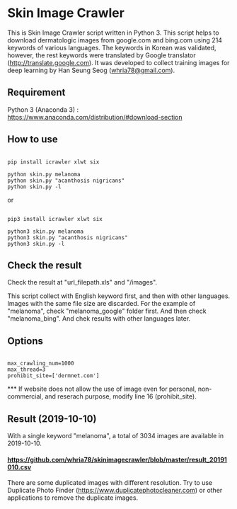 # Skin Image Crawler

This is Skin Image Crawler script written in Python 3.
This script helps to download dermatologic images from google.com and bing.com using 214 keywords of various languages. The keywords in Korean was validated, however, the rest keywords were translated by Google translator (http://translate.google.com). 
It was developed to collect training images for deep learning by Han Seung Seog (whria78@gmail.com).

## Requirement

Python 3 (Anaconda 3) : https://www.anaconda.com/distribution/#download-section


## How to use

<pre><code>
pip install icrawler xlwt six

python skin.py melanoma
python skin.py "acanthosis nigricans"
python skin.py -l
</code></pre>

or

<pre><code>
pip3 install icrawler xlwt six

python3 skin.py melanoma
python3 skin.py "acanthosis nigricans"
python3 skin.py -l
</code></pre>

## Check the result
Check the result at "url_filepath.xls" and "/images".

This script collect with English keyword first, and then with other languages. Images with the same file size are discarded.
For the example of "melanoma", check "melanoma_google" folder first. And then check "melanoma_bing". And chek results with other languages later. 


## Options
<pre><code>
max_crawling_num=1000
max_thread=3
prohibit_site=['dermnet.com'] 
</code></pre>

*** If website does not allow the use of image even for personal, non-commercial, and reserach purpose, modify line 16 (prohibit_site).


## Result (2019-10-10)

With a single keyword "melanoma", a total of 3034 images are available in 2019-10-10. 
#### https://github.com/whria78/skinimagecrawler/blob/master/result_20191010.csv

There are some duplicated images with different resolution. Try to use Duplicate Photo Finder (https://www.duplicatephotocleaner.com) or other applications to remove the duplicate images.
